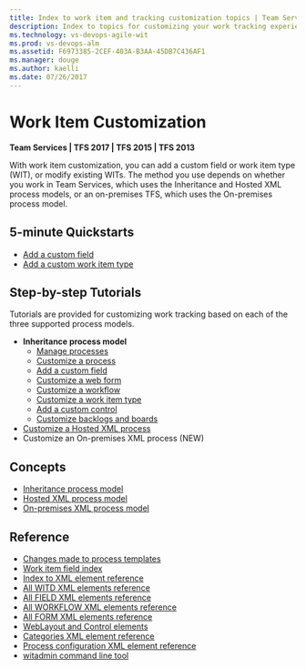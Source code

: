 ```yaml
---
title: Index to work item and tracking customization topics | Team Services & TFS
description: Index to topics for customizing your work tracking experience in VSTS and and Team Foundation Server (TFS)  
ms.technology: vs-devops-agile-wit
ms.prod: vs-devops-alm
ms.assetid: F6973385-2CEF-403A-B3AA-45DB7C436AF1
ms.manager: douge
ms.author: kaelli
ms.date: 07/26/2017
---
```


# Work Item Customization  

**Team Services | TFS 2017 | TFS 2015 | TFS 2013**

With work item customization, you can add a custom field or work item type (WIT), or modify existing WITs. The method you use depends on whether you work in Team Services, which uses the Inheritance and Hosted XML process models, or an on-premises TFS, which uses the On-premises process model.  

## 5-minute Quickstarts  

- [Add a custom field](add-custom-field.md)
- [Add a custom work item type](add-custom-wit.md)  

## Step-by-step Tutorials

Tutorials are provided for customizing work tracking based on each of the three supported process models. 

- **Inheritance process model**
	- [Manage processes](../process/manage-process.md)  
	- [Customize a process](../process/customize-process.md)  
	- [Add a custom field](../process/customize-process-field.md)  
	- [Customize a web form](../process/customize-process-form.md)  
	- [Customize a workflow](../process/customize-process-workflow.md)  
	- [Customize a work item type](../process/customize-process-wit.md)  
	- [Add a custom control](../process/custom-controls-process.md)  
	- [Customize backlogs and boards](../process/customize-process-backlogs-boards.md)  
- [Customize a Hosted XML process](../import-process/customize-process.md)  
- Customize an On-premises XML process (NEW)

## Concepts

- [Inheritance process model](inheritance-process-model.md)  
- [Hosted XML process model](hosted-xml-process-model.md)  
- [On-premises XML process model](on-premises-xml-process-model.md)  

## Reference  

- [Changes made to process templates](../guidance/changes-to-process-templates.md) 
- [Work item field index](../guidance/work-item-field.md)     
- [Index to XML element reference](../reference/xml-element-reference.md)  
- [All WITD XML elements reference](../reference/all-witd-xml-elements-reference.md)  
- [All FIELD XML elements reference](../reference/all-field-xml-elements-reference.md)  
- [All WORKFLOW XML elements reference](../reference/all-workflow-xml-elements-reference.md)  
- [All FORM XML elements reference](../reference/all-form-xml-elements-reference.md)  
- [WebLayout and Control elements](../reference/weblayout-xml-elements.md) 
- [Categories XML element reference](../reference/categories-xml-element-reference.md)  
- [Process configuration XML element reference](../reference/process-configuration-xml-element.md) 
- [witadmin command line tool](../reference/witadmin/witadmin-customize-and-manage-objects-for-tracking-work.md)   
  
